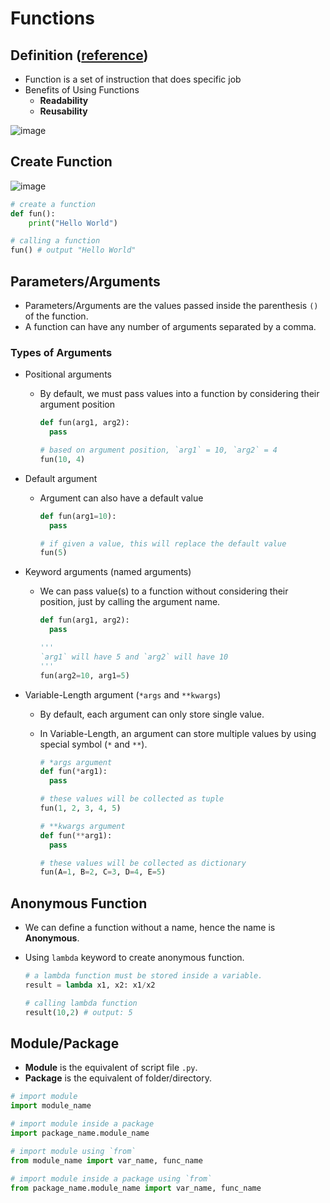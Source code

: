 # Functions

## Definition ([reference](https://www.geeksforgeeks.org/python-functions/))

- Function is a set of instruction that does specific job
- Benefits of Using Functions
  - **Readability**
  - **Reusability**

![image](https://github.com/user-attachments/assets/bed4b959-5474-4788-8594-3dd2d0d100d2)

## Create Function

![image](https://github.com/user-attachments/assets/539ff73f-49d8-4481-ba67-50ec055597d5)

```py
# create a function
def fun():
    print("Hello World")

# calling a function
fun() # output "Hello World"
```

## Parameters/Arguments

- Parameters/Arguments are the values passed inside the parenthesis `()` of the function.
- A function can have any number of arguments separated by a comma.

### Types of Arguments

- Positional arguments
  - By default, we must pass values into a function by considering their argument position

    ```py
    def fun(arg1, arg2):
      pass

    # based on argument position, `arg1` = 10, `arg2` = 4
    fun(10, 4)
    ```

- Default argument
  - Argument can also have a default value

    ```py
    def fun(arg1=10):
      pass

    # if given a value, this will replace the default value
    fun(5)
    ```

- Keyword arguments (named arguments)
  - We can pass value(s) to a function without considering their position, just by calling the argument name.

    ```py
    def fun(arg1, arg2):
      pass

    '''
    `arg1` will have 5 and `arg2` will have 10
    '''
    fun(arg2=10, arg1=5) 
    ```

- Variable-Length argument (`*args` and `**kwargs`)
  - By default, each argument can only store single value.
  - In Variable-Length, an argument can store multiple values by using special symbol (`*` and `**`).

    ```py
    # *args argument
    def fun(*arg1):
      pass

    # these values will be collected as tuple
    fun(1, 2, 3, 4, 5) 

    # **kwargs argument
    def fun(**arg1):
      pass

    # these values will be collected as dictionary
    fun(A=1, B=2, C=3, D=4, E=5)
    ```

## Anonymous Function

- We can define a function without a name, hence the name is **Anonymous**.
- Using `lambda` keyword to create anonymous function.

  ```py
  # a lambda function must be stored inside a variable.
  result = lambda x1, x2: x1/x2

  # calling lambda function
  result(10,2) # output: 5
  ```

## Module/Package

- **Module** is the equivalent of script file `.py`.
- **Package** is the equivalent of folder/directory.

```py
# import module
import module_name

# import module inside a package
import package_name.module_name

# import module using `from`
from module_name import var_name, func_name

# import module inside a package using `from`
from package_name.module_name import var_name, func_name
```
